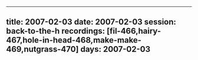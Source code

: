 
---
title: 2007-02-03
date:  2007-02-03
session: back-to-the-h
recordings: [fil-466,hairy-467,hole-in-head-468,make-make-469,nutgrass-470]
days: 2007-02-03
---
